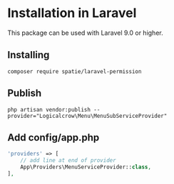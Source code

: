 # **Installation in Laravel**
This package can be used with Laravel 9.0 or higher.

## **Installing**
`composer require spatie/laravel-permission`

## **Publish**
`php artisan vendor:publish --provider="Logicalcrow\Menu\MenuSubServiceProvider"`

## **Add config/app.php**
```php
'providers' => [
    // add line at end of provider
    App\Providers\MenuServiceProvider::class,
],
```